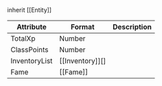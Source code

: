 inherit [[Entity]]

| Attribute     | Format          | Description |
| ------------- | --------------- | ----------- |
| TotalXp       | Number          |             |
| ClassPoints   | Number          |             |
| InventoryList | [[Inventory]][] |             |
| Fame          | [[Fame]]        |             |
